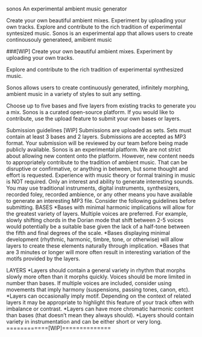 sonos
An experimental ambient music generator

Create your own beautiful ambient mixes. Experiment by uploading your own tracks. Explore and contribute to the rich tradition of experimental syntesized music. Sonos is an experimental app that allows users to create continousouly generateed, amibient music

###[WIP] Create your own beautiful ambient mixes. Experiment by uploading your own tracks.

Explore and contribute to the rich tradition of experimental synthesized music.

Sonos allows users to create continuously generated, infinitely morphing, ambient music in a variety of styles to suit any setting.

Choose up to five bases and five layers from existing tracks to generate you a mix. Sonos is a curated open-source platform. If you would like to contribute, use the upload feature to submit your own bases or layers.

Submission guidelines [WIP]
Submissions are uploaded as sets. Sets must contain at least 3 bases and 2 layers. Submissions are accepted as MP3 format. Your submission will be reviewed by our team before being made publicly available. Sonos is an experimental platform. We are not strict about allowing new content onto the platform. However, new content needs to appropriately contribute to the tradition of ambient music. That can be disruptive or confirmative, or anything in between, but some thought and effort is requested. Experience with music theory or formal training in music is NOT required. Only an interest and ability to generate interesting sounds. You may use traditional instruments, digital instruments, synthesizers, recorded foley, recorded ambience, or any other means you have available to generate an interesting MP3 file. Consider the following guidelines before submitting. BASES *Bases with minimal harmonic implications will allow for the greatest variety of layers. Multiple voices are preferred. For example, slowly shifting chords in the Dorian mode that shift between 2-5 voices would potentially be a suitable base given the lack of a half-tone between the fifth and final degrees of the scale. *Bases displaying minimal development (rhythmic, harmonic, timbre, tone, or otherwise) will allow layers to create these elements naturally through implication. *Bases that are 3 minutes or longer will more often result in interesting variation of the motifs provided by the layers.

LAYERS *Layers should contain a general variety in rhythm that morphs slowly more often than it morphs quickly. Voices should be more limited in number than bases. If multiple voices are included, consider using movements that imply harmony (suspensions, passing tones, canon, etc). *Layers can occasionally imply motif. Depending on the context of related layers it may be appropriate to highlight this feature of your track often with imbalance or contrast. *Layers can have more chromatic harmonic content than bases (that doesn’t mean they always should). *Layers should contain variety in instrumentation and can be either short or very long. ============[WIP]==============